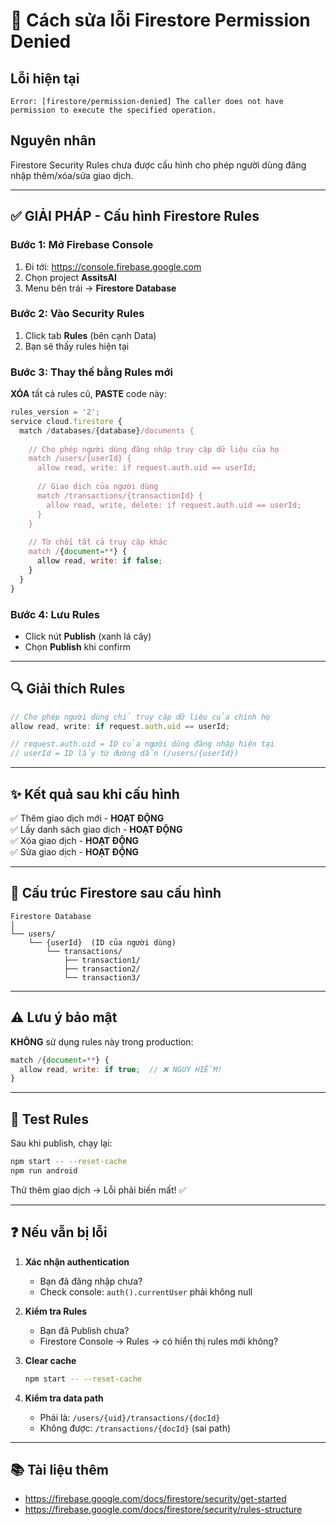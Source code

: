 # 🔧 Cách sửa lỗi Firestore Permission Denied

## Lỗi hiện tại
```
Error: [firestore/permission-denied] The caller does not have permission to execute the specified operation.
```

## Nguyên nhân
Firestore Security Rules chưa được cấu hình cho phép người dùng đăng nhập thêm/xóa/sửa giao dịch.

---

## ✅ GIẢI PHÁP - Cấu hình Firestore Rules

### Bước 1: Mở Firebase Console
1. Đi tới: https://console.firebase.google.com
2. Chọn project **AssitsAI**
3. Menu bên trái → **Firestore Database**

### Bước 2: Vào Security Rules
1. Click tab **Rules** (bên cạnh Data)
2. Bạn sẽ thấy rules hiện tại

### Bước 3: Thay thế bằng Rules mới

**XÓA** tất cả rules cũ, **PASTE** code này:

```javascript
rules_version = '2';
service cloud.firestore {
  match /databases/{database}/documents {
    
    // Cho phép người dùng đăng nhập truy cập dữ liệu của họ
    match /users/{userId} {
      allow read, write: if request.auth.uid == userId;
      
      // Giao dịch của người dùng
      match /transactions/{transactionId} {
        allow read, write, delete: if request.auth.uid == userId;
      }
    }
    
    // Từ chối tất cả truy cập khác
    match /{document=**} {
      allow read, write: if false;
    }
  }
}
```

### Bước 4: Lưu Rules
- Click nút **Publish** (xanh lá cây)
- Chọn **Publish** khi confirm

---

## 🔍 Giải thích Rules

```javascript
// Cho phép người dùng chỉ truy cập dữ liệu của chính họ
allow read, write: if request.auth.uid == userId;

// request.auth.uid = ID của người dùng đăng nhập hiện tại
// userId = ID lấy từ đường dẫn (/users/{userId})
```

---

## ✨ Kết quả sau khi cấu hình
✅ Thêm giao dịch mới - **HOẠT ĐỘNG**  
✅ Lấy danh sách giao dịch - **HOẠT ĐỘNG**  
✅ Xóa giao dịch - **HOẠT ĐỘNG**  
✅ Sửa giao dịch - **HOẠT ĐỘNG**  

---

## 🎯 Cấu trúc Firestore sau cấu hình

```
Firestore Database
│
└── users/
    └── {userId}  (ID của người dùng)
        └── transactions/
            ├── transaction1/
            ├── transaction2/
            └── transaction3/
```

---

## ⚠️ Lưu ý bảo mật

**KHÔNG** sử dụng rules này trong production:
```javascript
match /{document=**} {
  allow read, write: if true;  // ❌ NGUY HIỂM!
}
```

---

## 🧪 Test Rules

Sau khi publish, chạy lại:
```bash
npm start -- --reset-cache
npm run android
```

Thử thêm giao dịch → Lỗi phải biến mất! ✅

---

## ❓ Nếu vẫn bị lỗi

1. **Xác nhận authentication**
   - Bạn đã đăng nhập chưa?
   - Check console: `auth().currentUser` phải không null

2. **Kiểm tra Rules**
   - Bạn đã Publish chưa?
   - Firestore Console → Rules → có hiển thị rules mới không?

3. **Clear cache**
   ```bash
   npm start -- --reset-cache
   ```

4. **Kiểm tra data path**
   - Phải là: `/users/{uid}/transactions/{docId}`
   - Không được: `/transactions/{docId}` (sai path)

---

## 📚 Tài liệu thêm
- https://firebase.google.com/docs/firestore/security/get-started
- https://firebase.google.com/docs/firestore/security/rules-structure
